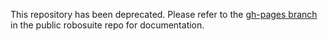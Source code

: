 This repository has been deprecated. Please refer to the [gh-pages branch](https://github.com/ARISE-Initiative/robosuite/tree/gh-pages) in the public robosuite repo for documentation.
